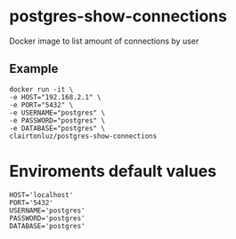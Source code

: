 # postgres-show-connections
Docker image to list amount of connections by user

## Example
```shell
docker run -it \
-e HOST="192.168.2.1" \
-e PORT="5432" \
-e USERNAME="postgres" \
-e PASSWORD="postgres" \
-e DATABASE="postgres" \
clairtonluz/postgres-show-connections
```

# Enviroments default values
```properties
HOST='localhost'
PORT='5432'
USERNAME='postgres'
PASSWORD='postgres'
DATABASE='postgres'
```